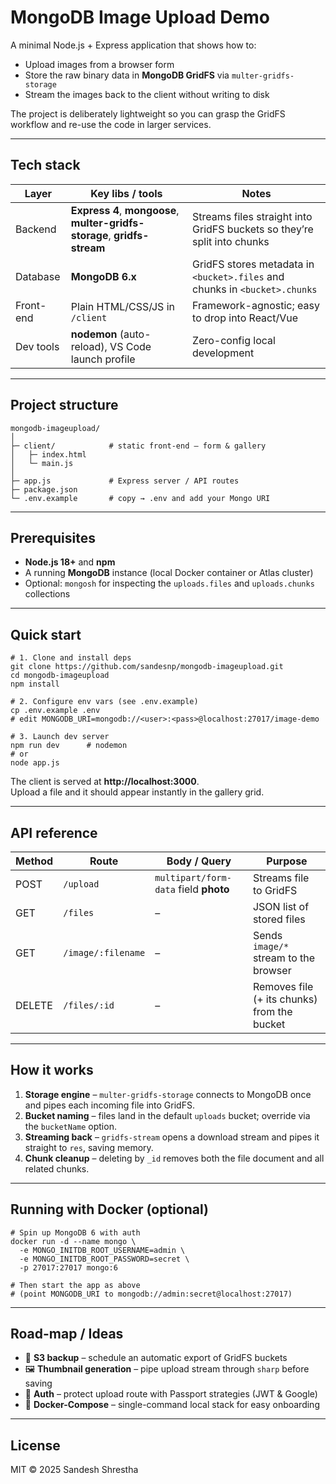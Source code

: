 # MongoDB Image Upload Demo

A minimal Node.js + Express application that shows how to:

- Upload images from a browser form  
- Store the raw binary data in **MongoDB GridFS** via `multer-gridfs-storage`  
- Stream the images back to the client without writing to disk  

The project is deliberately lightweight so you can grasp the GridFS workflow and re-use the code in larger services.

---

## Tech stack

| Layer     | Key libs / tools                                        | Notes                                                                    |
|-----------|---------------------------------------------------------|--------------------------------------------------------------------------|
| Backend   | **Express 4**, **mongoose**, **multer-gridfs-storage**, **gridfs-stream** | Streams files straight into GridFS buckets so they’re split into chunks |
| Database  | **MongoDB 6.x**                                         | GridFS stores metadata in `<bucket>.files` and chunks in `<bucket>.chunks` |
| Front-end | Plain HTML/CSS/JS in `/client`                          | Framework-agnostic; easy to drop into React/Vue                         |
| Dev tools | **nodemon** (auto-reload), VS Code launch profile       | Zero-config local development                                            |

---

## Project structure

    mongodb-imageupload/
    │
    ├─ client/            # static front-end – form & gallery
    │   ├─ index.html
    │   └─ main.js
    │
    ├─ app.js             # Express server / API routes
    ├─ package.json
    └─ .env.example       # copy → .env and add your Mongo URI

---

## Prerequisites

* **Node.js 18+** and **npm**  
* A running **MongoDB** instance (local Docker container or Atlas cluster)  
* Optional: `mongosh` for inspecting the `uploads.files` and `uploads.chunks` collections

---

## Quick start

    # 1. Clone and install deps
    git clone https://github.com/sandesnp/mongodb-imageupload.git
    cd mongodb-imageupload
    npm install

    # 2. Configure env vars (see .env.example)
    cp .env.example .env
    # edit MONGODB_URI=mongodb://<user>:<pass>@localhost:27017/image-demo

    # 3. Launch dev server
    npm run dev      # nodemon
    # or
    node app.js

The client is served at **http://localhost:3000**.  
Upload a file and it should appear instantly in the gallery grid.

---

## API reference

| Method | Route             | Body / Query                         | Purpose                                                |
|--------|-------------------|--------------------------------------|--------------------------------------------------------|
| POST   | `/upload`         | `multipart/form-data` field **photo**| Streams file to GridFS                                 |
| GET    | `/files`          | –                                    | JSON list of stored files                              |
| GET    | `/image/:filename`| –                                    | Sends `image/*` stream to the browser                  |
| DELETE | `/files/:id`      | –                                    | Removes file (+ its chunks) from the bucket            |

---

## How it works

1. **Storage engine** – `multer-gridfs-storage` connects to MongoDB once and pipes each incoming file into GridFS.  
2. **Bucket naming** – files land in the default `uploads` bucket; override via the `bucketName` option.  
3. **Streaming back** – `gridfs-stream` opens a download stream and pipes it straight to `res`, saving memory.  
4. **Chunk cleanup** – deleting by `_id` removes both the file document and all related chunks.  

---

## Running with Docker (optional)

    # Spin up MongoDB 6 with auth
    docker run -d --name mongo \
      -e MONGO_INITDB_ROOT_USERNAME=admin \
      -e MONGO_INITDB_ROOT_PASSWORD=secret \
      -p 27017:27017 mongo:6

    # Then start the app as above
    # (point MONGODB_URI to mongodb://admin:secret@localhost:27017)

---

## Road-map / Ideas

- 💾 **S3 backup** – schedule an automatic export of GridFS buckets  
- 🖼️ **Thumbnail generation** – pipe upload stream through `sharp` before saving  
- 🔐 **Auth** – protect upload route with Passport strategies (JWT & Google)  
- 🐳 **Docker-Compose** – single-command local stack for easy onboarding  

---

## License

MIT © 2025 Sandesh Shrestha
